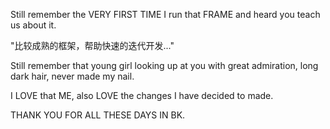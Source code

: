 Still remember the VERY FIRST TIME I run that FRAME and heard you teach us about it.

"比较成熟的框架，帮助快速的迭代开发..."

Still remember that young girl looking up at you with great admiration, long dark hair, never made my nail.

I LOVE that ME, also LOVE the changes I have decided to made.

THANK YOU FOR ALL THESE DAYS IN BK.